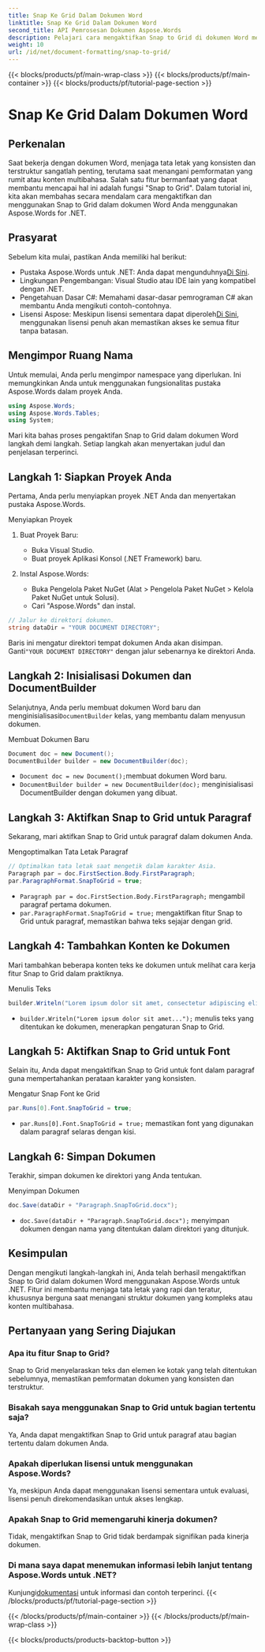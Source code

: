 ```yaml
---
title: Snap Ke Grid Dalam Dokumen Word
linktitle: Snap Ke Grid Dalam Dokumen Word
second_title: API Pemrosesan Dokumen Aspose.Words
description: Pelajari cara mengaktifkan Snap to Grid di dokumen Word menggunakan Aspose.Words untuk .NET. Tutorial terperinci ini mencakup prasyarat, panduan langkah demi langkah, dan Tanya Jawab Umum.
weight: 10
url: /id/net/document-formatting/snap-to-grid/
---
```


{{< blocks/products/pf/main-wrap-class >}}
{{< blocks/products/pf/main-container >}}
{{< blocks/products/pf/tutorial-page-section >}}

# Snap Ke Grid Dalam Dokumen Word

## Perkenalan

Saat bekerja dengan dokumen Word, menjaga tata letak yang konsisten dan terstruktur sangatlah penting, terutama saat menangani pemformatan yang rumit atau konten multibahasa. Salah satu fitur bermanfaat yang dapat membantu mencapai hal ini adalah fungsi "Snap to Grid". Dalam tutorial ini, kita akan membahas secara mendalam cara mengaktifkan dan menggunakan Snap to Grid dalam dokumen Word Anda menggunakan Aspose.Words for .NET.

## Prasyarat

Sebelum kita mulai, pastikan Anda memiliki hal berikut:

-  Pustaka Aspose.Words untuk .NET: Anda dapat mengunduhnya[Di Sini](https://releases.aspose.com/words/net/).
- Lingkungan Pengembangan: Visual Studio atau IDE lain yang kompatibel dengan .NET.
- Pengetahuan Dasar C#: Memahami dasar-dasar pemrograman C# akan membantu Anda mengikuti contoh-contohnya.
-  Lisensi Aspose: Meskipun lisensi sementara dapat diperoleh[Di Sini](https://purchase.aspose.com/temporary-license/), menggunakan lisensi penuh akan memastikan akses ke semua fitur tanpa batasan.

## Mengimpor Ruang Nama

Untuk memulai, Anda perlu mengimpor namespace yang diperlukan. Ini memungkinkan Anda untuk menggunakan fungsionalitas pustaka Aspose.Words dalam proyek Anda.

```csharp
using Aspose.Words;
using Aspose.Words.Tables;
using System;
```

Mari kita bahas proses pengaktifan Snap to Grid dalam dokumen Word langkah demi langkah. Setiap langkah akan menyertakan judul dan penjelasan terperinci.

## Langkah 1: Siapkan Proyek Anda

Pertama, Anda perlu menyiapkan proyek .NET Anda dan menyertakan pustaka Aspose.Words.

Menyiapkan Proyek

1. Buat Proyek Baru:
   - Buka Visual Studio.
   - Buat proyek Aplikasi Konsol (.NET Framework) baru.

2. Instal Aspose.Words:
   - Buka Pengelola Paket NuGet (Alat > Pengelola Paket NuGet > Kelola Paket NuGet untuk Solusi).
   - Cari "Aspose.Words" dan instal.

```csharp
// Jalur ke direktori dokumen.
string dataDir = "YOUR DOCUMENT DIRECTORY";
```

 Baris ini mengatur direktori tempat dokumen Anda akan disimpan. Ganti`"YOUR DOCUMENT DIRECTORY"` dengan jalur sebenarnya ke direktori Anda.

## Langkah 2: Inisialisasi Dokumen dan DocumentBuilder

 Selanjutnya, Anda perlu membuat dokumen Word baru dan menginisialisasi`DocumentBuilder` kelas, yang membantu dalam menyusun dokumen.

Membuat Dokumen Baru

```csharp
Document doc = new Document();
DocumentBuilder builder = new DocumentBuilder(doc);
```

- `Document doc = new Document();`membuat dokumen Word baru.
- `DocumentBuilder builder = new DocumentBuilder(doc);` menginisialisasi DocumentBuilder dengan dokumen yang dibuat.

## Langkah 3: Aktifkan Snap to Grid untuk Paragraf

Sekarang, mari aktifkan Snap to Grid untuk paragraf dalam dokumen Anda.

Mengoptimalkan Tata Letak Paragraf

```csharp
// Optimalkan tata letak saat mengetik dalam karakter Asia.
Paragraph par = doc.FirstSection.Body.FirstParagraph;
par.ParagraphFormat.SnapToGrid = true;
```

- `Paragraph par = doc.FirstSection.Body.FirstParagraph;` mengambil paragraf pertama dokumen.
- `par.ParagraphFormat.SnapToGrid = true;` mengaktifkan fitur Snap to Grid untuk paragraf, memastikan bahwa teks sejajar dengan grid.

## Langkah 4: Tambahkan Konten ke Dokumen

Mari tambahkan beberapa konten teks ke dokumen untuk melihat cara kerja fitur Snap to Grid dalam praktiknya.

Menulis Teks

```csharp
builder.Writeln("Lorem ipsum dolor sit amet, consectetur adipiscing elit, sed do eiusmod tempor incididunt ut labore et dolore magna aliqua.");
```

- `builder.Writeln("Lorem ipsum dolor sit amet...");` menulis teks yang ditentukan ke dokumen, menerapkan pengaturan Snap to Grid.

## Langkah 5: Aktifkan Snap to Grid untuk Font

Selain itu, Anda dapat mengaktifkan Snap to Grid untuk font dalam paragraf guna mempertahankan perataan karakter yang konsisten.

Mengatur Snap Font ke Grid

```csharp
par.Runs[0].Font.SnapToGrid = true;
```

- `par.Runs[0].Font.SnapToGrid = true;` memastikan font yang digunakan dalam paragraf selaras dengan kisi.

## Langkah 6: Simpan Dokumen

Terakhir, simpan dokumen ke direktori yang Anda tentukan.

Menyimpan Dokumen

```csharp
doc.Save(dataDir + "Paragraph.SnapToGrid.docx");
```

- `doc.Save(dataDir + "Paragraph.SnapToGrid.docx");` menyimpan dokumen dengan nama yang ditentukan dalam direktori yang ditunjuk.

## Kesimpulan

Dengan mengikuti langkah-langkah ini, Anda telah berhasil mengaktifkan Snap to Grid dalam dokumen Word menggunakan Aspose.Words untuk .NET. Fitur ini membantu menjaga tata letak yang rapi dan teratur, khususnya berguna saat menangani struktur dokumen yang kompleks atau konten multibahasa.

## Pertanyaan yang Sering Diajukan

### Apa itu fitur Snap to Grid?
Snap to Grid menyelaraskan teks dan elemen ke kotak yang telah ditentukan sebelumnya, memastikan pemformatan dokumen yang konsisten dan terstruktur.

### Bisakah saya menggunakan Snap to Grid untuk bagian tertentu saja?
Ya, Anda dapat mengaktifkan Snap to Grid untuk paragraf atau bagian tertentu dalam dokumen Anda.

### Apakah diperlukan lisensi untuk menggunakan Aspose.Words?
Ya, meskipun Anda dapat menggunakan lisensi sementara untuk evaluasi, lisensi penuh direkomendasikan untuk akses lengkap.

### Apakah Snap to Grid memengaruhi kinerja dokumen?
Tidak, mengaktifkan Snap to Grid tidak berdampak signifikan pada kinerja dokumen.

### Di mana saya dapat menemukan informasi lebih lanjut tentang Aspose.Words untuk .NET?
 Kunjungi[dokumentasi](https://reference.aspose.com/words/net/) untuk informasi dan contoh terperinci.
{{< /blocks/products/pf/tutorial-page-section >}}

{{< /blocks/products/pf/main-container >}}
{{< /blocks/products/pf/main-wrap-class >}}

{{< blocks/products/products-backtop-button >}}
